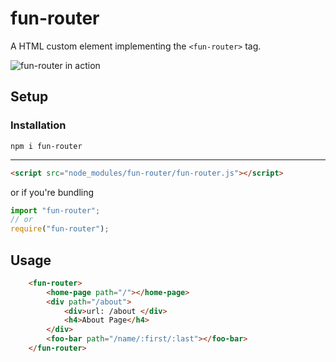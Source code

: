 # fun-router
A HTML custom element implementing the `<fun-router>` tag.

![fun-router in action](https://github.com/Kiricon/fun-router/raw/master/screencapture.gif)

## Setup

### Installation
```
npm i fun-router
```

---

```Html
<script src="node_modules/fun-router/fun-router.js"></script>
```
or if you're bundling
```Javascript
import "fun-router";
// or
require("fun-router");
```


## Usage
```HTML
    <fun-router>
        <home-page path="/"></home-page>
        <div path="/about">
            <div>url: /about </div>
            <h4>About Page</h4>
        </div>
        <foo-bar path="/name/:first/:last"></foo-bar>
    </fun-router>
```